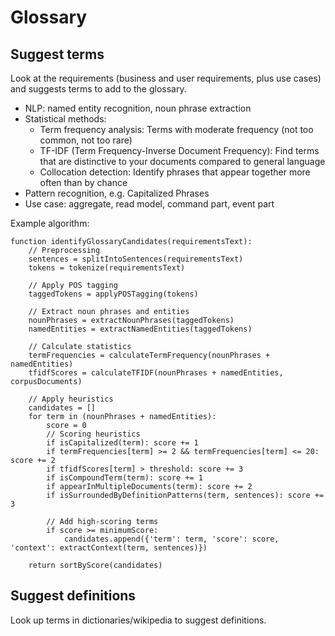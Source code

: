 # Glossary

## Suggest terms

Look at the requirements (business and user requirements, plus use cases) and suggests terms to add to the glossary.

- NLP: named entity recognition, noun phrase extraction
- Statistical methods:
  - Term frequency analysis: Terms with moderate frequency (not too common, not too rare)
  - TF-IDF (Term Frequency-Inverse Document Frequency): Find terms that are distinctive to your documents compared to
    general language
  - Collocation detection: Identify phrases that appear together more often than by chance
- Pattern recognition, e.g. Capitalized Phrases
- Use case: aggregate, read model, command part, event part

Example algorithm:

```text
function identifyGlossaryCandidates(requirementsText):
    // Preprocessing
    sentences = splitIntoSentences(requirementsText)
    tokens = tokenize(requirementsText)
    
    // Apply POS tagging
    taggedTokens = applyPOSTagging(tokens)
    
    // Extract noun phrases and entities
    nounPhrases = extractNounPhrases(taggedTokens)
    namedEntities = extractNamedEntities(taggedTokens)
    
    // Calculate statistics
    termFrequencies = calculateTermFrequency(nounPhrases + namedEntities)
    tfidfScores = calculateTFIDF(nounPhrases + namedEntities, corpusDocuments)
    
    // Apply heuristics
    candidates = []
    for term in (nounPhrases + namedEntities):
        score = 0
        // Scoring heuristics
        if isCapitalized(term): score += 1
        if termFrequencies[term] >= 2 && termFrequencies[term] <= 20: score += 2
        if tfidfScores[term] > threshold: score += 3
        if isCompoundTerm(term): score += 1
        if appearInMultipleDocuments(term): score += 2
        if isSurroundedByDefinitionPatterns(term, sentences): score += 3
        
        // Add high-scoring terms
        if score >= minimumScore:
            candidates.append({'term': term, 'score': score, 'context': extractContext(term, sentences)})
    
    return sortByScore(candidates)
```


## Suggest definitions

Look up terms in dictionaries/wikipedia to suggest definitions.
